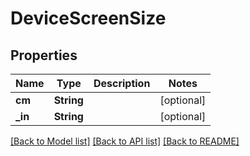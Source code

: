 # DeviceScreenSize

## Properties
Name | Type | Description | Notes
------------ | ------------- | ------------- | -------------
**cm** | **String** |  | [optional] 
**_in** | **String** |  | [optional] 

[[Back to Model list]](../README.md#documentation-for-models) [[Back to API list]](../README.md#documentation-for-api-endpoints) [[Back to README]](../README.md)


